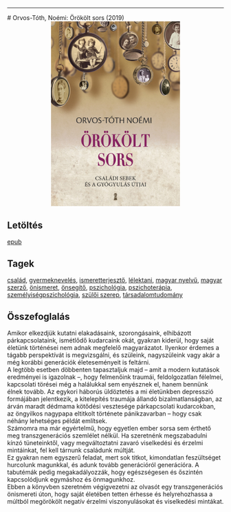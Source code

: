 <hr/>
# <a name="id_1290">Orvos-Tóth, Noémi: Örökölt sors (2019)</a>
<center><img src="https://github.com/BercziSandor/calibre_lib/raw/main/main/Orvos-Toth%2C%20Noemi/Orokolt%20sors%20%281290%29/cover.jpg" alt="cover" width="300"/></center>

## Letöltés
[epub](https://github.com/BercziSandor/calibre_lib/raw/main/main/Orvos-Toth%2C%20Noemi/Orokolt%20sors%20%281290%29/Orokolt%20sors%20-%20Orvos-Toth%2C%20Noemi.epub)

## Tagek
[család](https://github.com/berczisandor/calibre_lib/blob/main/main/_tags/csal%c3%a1d.md), [gyermeknevelés](https://github.com/berczisandor/calibre_lib/blob/main/main/_tags/gyermeknevel%c3%a9s.md), [ismeretterjesztő](https://github.com/berczisandor/calibre_lib/blob/main/main/_tags/ismeretterjeszt%c5%91.md), [lélektani](https://github.com/berczisandor/calibre_lib/blob/main/main/_tags/l%c3%a9lektani.md), [magyar nyelvű](https://github.com/berczisandor/calibre_lib/blob/main/main/_tags/magyar%20nyelv%c5%b1.md), [magyar szerző](https://github.com/berczisandor/calibre_lib/blob/main/main/_tags/magyar%20szerz%c5%91.md), [önismeret](https://github.com/berczisandor/calibre_lib/blob/main/main/_tags/%c3%b6nismeret.md), [önsegítő](https://github.com/berczisandor/calibre_lib/blob/main/main/_tags/%c3%b6nseg%c3%adt%c5%91.md), [pszichológia](https://github.com/berczisandor/calibre_lib/blob/main/main/_tags/pszichol%c3%b3gia.md), [pszichoterápia](https://github.com/berczisandor/calibre_lib/blob/main/main/_tags/pszichoter%c3%a1pia.md), [személyiségpszichológia](https://github.com/berczisandor/calibre_lib/blob/main/main/_tags/szem%c3%a9lyis%c3%a9gpszichol%c3%b3gia.md), [szülői szerep](https://github.com/berczisandor/calibre_lib/blob/main/main/_tags/sz%c3%bcl%c5%91i%20szerep.md), [társadalomtudomány](https://github.com/berczisandor/calibre_lib/blob/main/main/_tags/t%c3%a1rsadalomtudom%c3%a1ny.md)

## Összefoglalás
<div>
<p>Amikor ​elkezdjük kutatni elakadásaink, szorongásaink, elhibázott párkapcsolataink, ismétlődő kudarcaink okát, gyakran kiderül, hogy saját életünk történései nem adnak megfelelő magyarázatot. Ilyenkor érdemes a tágabb perspektívát is megvizsgálni, és szüleink, nagyszüleink vagy akár a még korábbi generációk életeseményeit is feltárni.<br>A legtöbb esetben döbbenten tapasztaljuk majd – amit a modern kutatások eredményei is igazolnak –, hogy felmenőink traumái, feldolgozatlan félelmei, kapcsolati törései még a halálukkal sem enyésznek el, hanem bennünk élnek tovább. Az egykori háborús üldöztetés a mi életünkben depresszió formájában jelentkezik, a kitelepítés traumája állandó bizalmatlanságban, az árván maradt dédmama kötődési vesztesége párkapcsolati kudarcokban, az öngyilkos nagypapa eltitkolt története pánikzavarban – hogy csak néhány lehetséges példát említsek.<br>Számomra ma már egyértelmű, hogy egyetlen ember sorsa sem érthető meg transzgenerációs szemlélet nélkül. Ha szeretnénk megszabadulni kínzó tüneteinktől, vagy megváltoztatni zavaró viselkedési és érzelmi mintáinkat, fel kell tárnunk családunk múltját.<br>Ez gyakran nem egyszerű feladat, mert sok titkot, kimondatlan feszültséget hurcolunk magunkkal, és adunk tovább generációról generációra. A tabutémák pedig megakadályozzák, hogy egészségesen és őszintén kapcsolódjunk egymáshoz és önmagunkhoz.<br>Ebben a könyvben szeretném végigvezetni az olvasót egy transzgenerációs önismereti úton, hogy saját életében tetten érhesse és helyrehozhassa a múltból megörökölt negatív érzelmi viszonyulásokat és viselkedési mintákat.</p></div>


